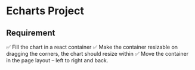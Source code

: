 # Echarts Project

## Requirement

✅ Fill the chart in a react container
✅ Make the container resizable on dragging the corners, the chart should resize within
✅ Move the container in the page layout – left to right and back.
